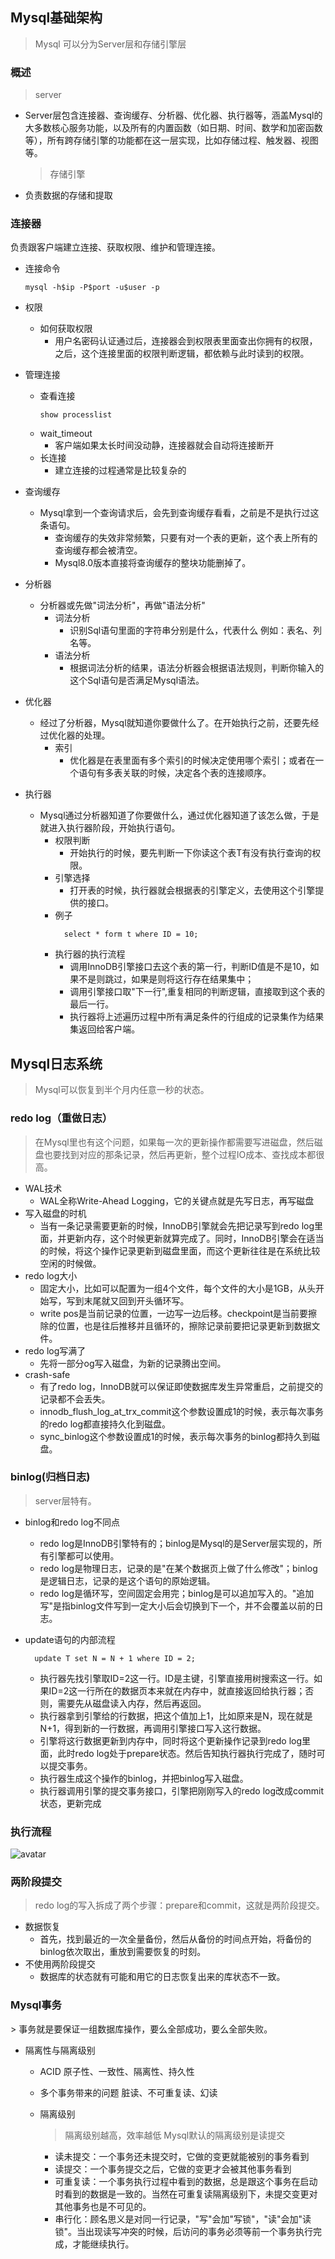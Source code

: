 ## Mysql基础架构

> Mysql 可以分为Server层和存储引擎层

### 概述

> server

- Server层包含连接器、查询缓存、分析器、优化器、执行器等，涵盖Mysql的大多数核心服务功能，以及所有的内置函数（如日期、时间、数学和加密函数等），所有跨存储引擎的功能都在这一层实现，比如存储过程、触发器、视图等。

  > 存储引擎

- 负责数据的存储和提取

### 连接器

负责跟客户端建立连接、获取权限、维护和管理连接。

- 连接命令

  ```shell
  mysql -h$ip -P$port -u$user -p
  ```
- 权限
    - 如何获取权限
        - 用户名密码认证通过后，连接器会到权限表里面查出你拥有的权限，之后，这个连接里面的权限判断逻辑，都依赖与此时读到的权限。
- 管理连接
    - 查看连接
      ```shell
      show processlist  
      ```
    - wait_timeout
        - 客户端如果太长时间没动静，连接器就会自动将连接断开
    - 长连接
        - 建立连接的过程通常是比较复杂的
- 查询缓存
    - Mysql拿到一个查询请求后，会先到查询缓存看看，之前是不是执行过这条语句。
        - 查询缓存的失效非常频繁，只要有对一个表的更新，这个表上所有的查询缓存都会被清空。
        - Mysql8.0版本直接将查询缓存的整块功能删掉了。
- 分析器
    - 分析器或先做"词法分析"，再做"语法分析"
        - 词法分析
            - 识别Sql语句里面的字符串分别是什么，代表什么 例如：表名、列名等。
        - 语法分析
            - 根据词法分析的结果，语法分析器会根据语法规则，判断你输入的这个Sql语句是否满足Mysql语法。
- 优化器
    - 经过了分析器，Mysql就知道你要做什么了。在开始执行之前，还要先经过优化器的处理。
        - 索引
            - 优化器是在表里面有多个索引的时候决定使用哪个索引；或者在一个语句有多表关联的时候，决定各个表的连接顺序。
- 执行器
    - Mysql通过分析器知道了你要做什么，通过优化器知道了该怎么做，于是就进入执行器阶段，开始执行语句。
        - 权限判断
            - 开始执行的时候，要先判断一下你读这个表T有没有执行查询的权限。
        - 引擎选择
            - 打开表的时候，执行器就会根据表的引擎定义，去使用这个引擎提供的接口。
        - 例子
            ```mysql
              select * form t where ID = 10;
            ```
        - 执行器的执行流程
            - 调用InnoDB引擎接口去这个表的第一行，判断ID值是不是10，如果不是则跳过，如果是则将这行存在结果集中；
            - 调用引擎接口取"下一行",重复相同的判断逻辑，直接取到这个表的最后一行。
            - 执行器将上述遍历过程中所有满足条件的行组成的记录集作为结果集返回给客户端。

## Mysql日志系统

> Mysql可以恢复到半个月内任意一秒的状态。

### redo log（重做日志）

> 在Mysql里也有这个问题，如果每一次的更新操作都需要写进磁盘，然后磁盘也要找到对应的那条记录，然后再更新，整个过程IO成本、查找成本都很高。

- WAL技术
    - WAL全称Write-Ahead Logging，它的关键点就是先写日志，再写磁盘
- 写入磁盘的时机
    - 当有一条记录需要更新的时候，InnoDB引擎就会先把记录写到redo log里面，并更新内存，这个时候更新就算完成了。同时，InnoDB引擎会在适当的时候，将这个操作记录更新到磁盘里面，而这个更新往往是在系统比较空闲的时候做。
- redo log大小
    - 固定大小，比如可以配置为一组4个文件，每个文件的大小是1GB，从头开始写，写到末尾就又回到开头循环写。
    - write pos是当前记录的位置，一边写一边后移。checkpoint是当前要擦除的位置，也是往后推移并且循环的，擦除记录前要把记录更新到数据文件。
- redo log写满了
    - 先将一部分og写入磁盘，为新的记录腾出空间。
- crash-safe
    - 有了redo log，InnoDB就可以保证即使数据库发生异常重启，之前提交的记录都不会丢失。
    - innodb_flush_log_at_trx_commit这个参数设置成1的时候，表示每次事务的redo log都直接持久化到磁盘。
    - sync_binlog这个参数设置成1的时候，表示每次事务的binlog都持久到磁盘。

### binlog(归档日志)

> server层特有。

- binlog和redo log不同点
    - redo log是InnoDB引擎特有的；binlog是Mysql的是Server层实现的，所有引擎都可以使用。
    - redo log是物理日志，记录的是"在某个数据页上做了什么修改"；binlog是逻辑日志，记录的是这个语句的原始逻辑。
    - redo log是循环写，空间固定会用完；binlog是可以追加写入的。"追加写"是指binlog文件写到一定大小后会切换到下一个，并不会覆盖以前的日志。

- update语句的内部流程
    ```mysql
      update T set N = N + 1 where ID = 2;
    ```
    - 执行器先找引擎取ID=2这一行。ID是主键，引擎直接用树搜索这一行。如果ID=2这一行所在的数据页本来就在内存中，就直接返回给执行器；否则，需要先从磁盘读入内存，然后再返回。
    - 执行器拿到引擎给的行数据，把这个值加上1，比如原来是N，现在就是N+1，得到新的一行数据，再调用引擎接口写入这行数据。
    - 引擎将这行数据更新到内存中，同时将这个更新操作记录到redo log里面，此时redo log处于prepare状态。然后告知执行器执行完成了，随时可以提交事务。
    - 执行器生成这个操作的binlog，并把binlog写入磁盘。
    - 执行器调用引擎的提交事务接口，引擎把刚刚写入的redo log改成commit状态，更新完成

### 执行流程

![avatar](../pics/2e5bff4910ec189fe1ee6e2ecc7b4bbe.png)

### 两阶段提交

> redo log的写入拆成了两个步骤：prepare和commit，这就是两阶段提交。

- 数据恢复
    - 首先，找到最近的一次全量备份，然后从备份的时间点开始，将备份的binlog依次取出，重放到需要恢复的时刻。
- 不使用两阶段提交
    - 数据库的状态就有可能和用它的日志恢复出来的库状态不一致。

<h3 id="3">Mysql事务</h3>
> 事务就是要保证一组数据库操作，要么全部成功，要么全部失败。

- 隔离性与隔离级别
    - ACID 原子性、一致性、隔离性、持久性
    - 多个事务带来的问题 脏读、不可重复读、幻读
    - 隔离级别
      > 隔离级别越高，效率越低
      > Mysql默认的隔离级别是读提交

        - 读未提交：一个事务还未提交时，它做的变更就能被别的事务看到
        - 读提交：一个事务提交之后，它做的变更才会被其他事务看到
        - 可重复读：一个事务执行过程中看到的数据，总是跟这个事务在启动时看到的数据是一致的。当然在可重复读隔离级别下，未提交变更对其他事务也是不可见的。
        - 串行化：顾名思义是对同一行记录，"写"会加"写锁"，"读"会加"读锁"。当出现读写冲突的时候，后访问的事务必须等前一个事务执行完成，才能继续执行。
        




